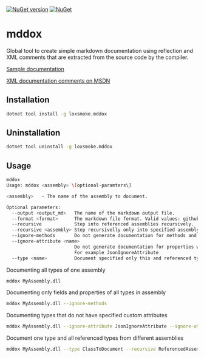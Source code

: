 [![NuGet version](https://badge.fury.io/nu/LoxSmoke.mddox.svg)](https://badge.fury.io/nu/LoxSmoke.mddox) [![NuGet](https://img.shields.io/nuget/dt/LoxSmoke.mddox.svg)](https://www.nuget.org/packages/LoxSmoke.mddox) 

# mddox

Global tool to create simple markdown documentation using reflection and XML comments that are extracted from the source code by the compiler.

[Sample documentation](https://github.com/loxsmoke/DocXml/blob/master/api-reference.md)

[XML documentation comments on MSDN](https://docs.microsoft.com/en-us/dotnet/csharp/programming-guide/xmldoc/xml-documentation-comments)


## Installation

```bash
dotnet tool install -g loxsmoke.mddox
```

## Uninstallation

```bash
dotnet tool uninstall -g loxsmoke.mddox
```

## Usage

```bash
mddox
Usage: mddox <assembly> \[optional-paramters\]

<assembly>   - The name of the assembly to document.

Optional parameters:
  --output <output_md>   The name of the markdown output file.
  --format <format>      The markdown file format. Valid values: github, bitbucket
  --recursive            Step into referenced assemblies recursively.
  --recursive <assembly> Step recursivelly only into specified assembly or assemblies.
  --ignore-methods       Do not generate documentation for methods and constructors.
  --ignore-attribute <name>
                         Do not generate documentation for properties with specified custom attribute.
                         For example JsonIgnoreAttribute
  --type <name>          Document specified only this and referenced types.

```

Documenting all types of one assembly

```bash
mddox MyAssembly.dll
```

Documenting only fields and properties of all types in assembly

```bash
mddox MyAssembly.dll --ignore-methods
```

Documenting types that do not have specified custom attributes

```bash
mddox MyAssembly.dll --ignore-attribute JsonIgnoreAttribute --ignore-attribute XmlIgnore
```

Document one type and all referenced types from different assemblies 

```bash
mddox MyAssembly.dll --type ClassToDocument --recursive ReferencedAssembly1.dll --recursive ReferencedAssembly2.dll
```

